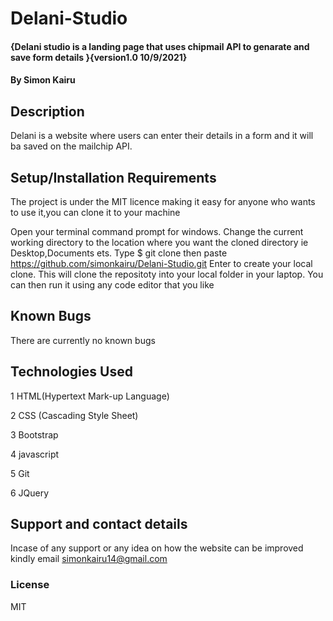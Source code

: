 # Delani-Studio
#### {Delani studio is a landing page that uses chipmail API to genarate and save form details }{version1.0 10/9/2021}
#### By Simon Kairu
## Description
Delani is a website where users can enter their details in a form and it will ba saved on the mailchip API.
## Setup/Installation Requirements
The project is under the MIT licence making it easy for anyone who wants to use it,you can clone it to your machine

Open your terminal command prompt for windows.
Change the current working directory to the location where you want the cloned directory ie Desktop,Documents ets.
Type $ git clone then paste https://github.com/simonkairu/Delani-Studio.git
Enter to create your local clone.
This will clone the repositoty into your local folder in your laptop.
You can then run it using any code editor that you like

## Known Bugs
There are currently no known bugs 

## Technologies Used
1 HTML(Hypertext Mark-up Language)

2 CSS (Cascading Style Sheet)

3 Bootstrap

4 javascript

5 Git

6 JQuery

## Support and contact details
Incase of any support or any idea on how the website can be improved kindly email  simonkairu14@gmail.com

### License
MIT